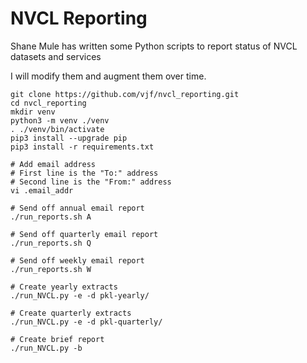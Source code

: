 # NVCL Reporting

Shane Mule has written some Python scripts to report status of NVCL datasets and services

I will modify them and augment them over time.


```
git clone https://github.com/vjf/nvcl_reporting.git
cd nvcl_reporting
mkdir venv
python3 -m venv ./venv
. ./venv/bin/activate
pip3 install --upgrade pip
pip3 install -r requirements.txt

# Add email address
# First line is the "To:" address
# Second line is the "From:" address
vi .email_addr

# Send off annual email report
./run_reports.sh A

# Send off quarterly email report
./run_reports.sh Q

# Send off weekly email report
./run_reports.sh W

# Create yearly extracts
./run_NVCL.py -e -d pkl-yearly/

# Create quarterly extracts
./run_NVCL.py -e -d pkl-quarterly/

# Create brief report
./run_NVCL.py -b
```

